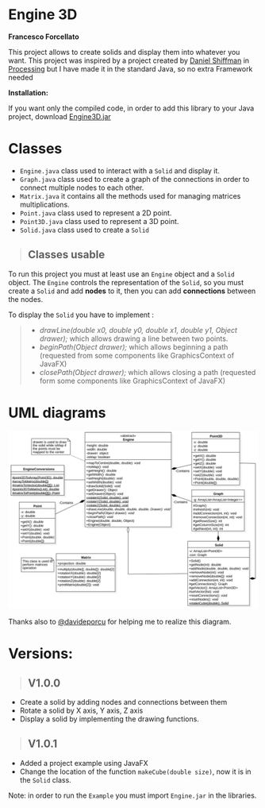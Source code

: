 # Engine 3D
**Francesco Forcellato**

This project allows to create solids and display them into whatever you want.
This project was inspired by a project created by [Daniel Shiffman](https://thecodingtrain.com/CodingChallenges/112-3d-rendering) in [Processing](https://processing.org/) but I have made it in the standard Java, so no extra Framework needed

**Installation:**

If you want only the compiled code, in order to add this library to your Java project, download [Engine3D.jar](Engine3D.jar)
# Classes
* ``Engine.java`` class used to interact with a ``Solid`` and display it.
* ``Graph.java`` class used to create a graph of the connections in order to connect multiple nodes to each other.
* ``Matrix.java`` it contains all the methods used for managing matrices multiplications.
* ``Point.java`` class used to represent a 2D point.
* ``Point3D.java`` class used to represent a 3D point.
* ``Solid.java`` class used to create a ``Solid``


> ## Classes usable
To run this project you must at least use an ``Engine`` object and a ``Solid`` object. The ``Engine`` controls the representation of the ``Solid``, so you must create a ``Solid`` and add **nodes** to it, then you can add **connections** between the nodes.

To display the ``Solid`` you have to implement :
>- _drawLine(double x0, double y0, double x1, double y1, Object drawer);_ which allows drawing a line between two points.
>- _beginPath(Object drawer);_ which allows beginning a path (requested from some components like GraphicsContext of JavaFX)
>- _closePath(Object drawer);_ which allows closing a path (requested form some components like GraphicsContext of JavaFX)


# UML diagrams
![UML](uml.svg)

Thanks also to [@davideporcu](https://github.com/davideporcu) for helping me to realize this diagram.

# Versions:
>## V1.0.0
* Create a solid by adding nodes and connections between them
* Rotate a solid by X axis, Y axis, Z axis
* Display a solid by implementing the drawing functions.

>## V1.0.1
* Added  a project example using JavaFX
* Change the location of the function ``makeCube(double size)``, now it is in the ``Solid`` class.


Note: in order to run the ``Example`` you must import ``Engine.jar`` in the libraries.
<!--stackedit_data:
eyJoaXN0b3J5IjpbMTI0ODQzMzAzMiwxNzgzODEwODgyLC0xND
M2NzAwNjE4LDgyNTgyMDkwMywtMzkwNjQyMzEyLC04NDU0MzAx
MCw1NDg1MjQ5OTQsLTE3ODcxNDc3MjcsLTE5MDM2OTA5ODddfQ
==
-->